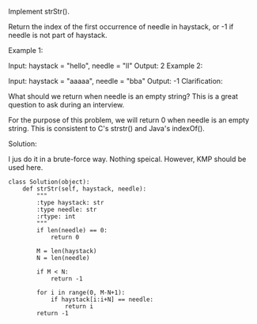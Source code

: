 Implement strStr().

Return the index of the first occurrence of needle in haystack, or -1 if needle is not part of haystack.

Example 1:

Input: haystack = "hello", needle = "ll"
Output: 2
Example 2:

Input: haystack = "aaaaa", needle = "bba"
Output: -1
Clarification:

What should we return when needle is an empty string? This is a great question to ask during an interview.

For the purpose of this problem, we will return 0 when needle is an empty string. This is consistent to C's strstr() and Java's indexOf().

Solution:

I jus do it in a brute-force way. Nothing speical. However, KMP should be used here.

```
class Solution(object):
    def strStr(self, haystack, needle):
        """
        :type haystack: str
        :type needle: str
        :rtype: int
        """
        if len(needle) == 0:
            return 0
        
        M = len(haystack)
        N = len(needle)
        
        if M < N:
            return -1
        
        for i in range(0, M-N+1):
            if haystack[i:i+N] == needle:
                return i
        return -1
            
```
